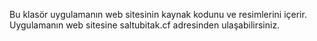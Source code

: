 Bu klasör uygulamanın web sitesinin kaynak kodunu ve resimlerini içerir.
Uygulamanın web sitesine saltubitak.cf adresinden ulaşabilirsiniz.
